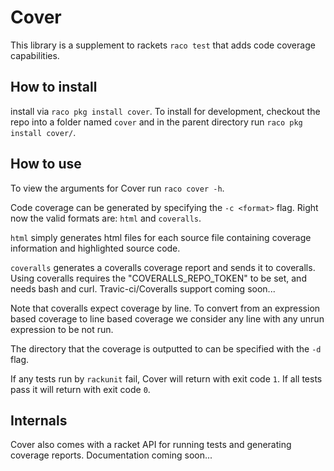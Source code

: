 # Cover

This library is a supplement to rackets `raco test` that adds code coverage capabilities.

## How to install

install via `raco pkg install cover`. To install for development, checkout the repo into a folder named `cover` and in the parent directory run `raco pkg install cover/`.

## How to use

To view the arguments for Cover run `raco cover -h`.

Code coverage can be generated by specifying the `-c <format>` flag.
Right now the valid formats are: `html` and `coveralls`.

`html` simply generates html files for each source file containing coverage information and
highlighted source code. 

`coveralls` generates a coveralls coverage report and sends it to coveralls.
Using coveralls requires the "COVERALLS_REPO_TOKEN" to be set, and needs bash and curl.
Travic-ci/Coveralls support coming soon...

Note that coveralls expect coverage by line. To convert from an expression based coverage to line based coverage we consider any line with any unrun expression to be not run.

The directory that the coverage is outputted to can be specified with the `-d` flag.

If any tests run by `rackunit` fail, Cover will return with exit code `1`. If all tests pass it will return with exit code `0`.


## Internals

Cover also comes with a racket API for running tests and generating coverage reports. Documentation coming soon...
